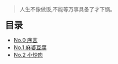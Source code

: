 <!-- _index_kitchen.md -->

>人生不像做饭,不能等万事具备了才下锅。

<strong><font size=5 face="幼圆">目录</font></strong>

 * [No.0 序言](_md/_kitchen/20201230_prolog.md)
 * [No.1 麻婆豆腐](_md/_kitchen/20201230_chapter1.md)
 * [No.2 小炒肉](_md/_kitchen/20210101_chapter2.md)